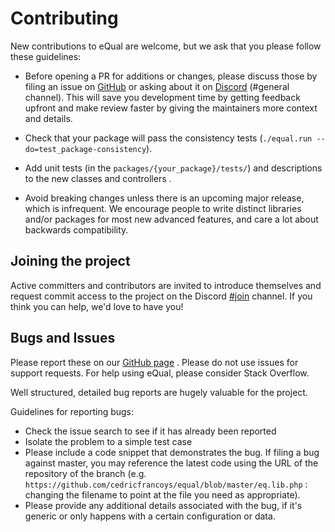 # Contributing

New contributions to eQual are welcome, but we ask that you please follow these guidelines:

* Before opening a PR for additions or changes, please discuss those by filing an issue on [GitHub](https://github.com/cedricfrancoys/equal/issues) or asking about it on [Discord](https://discord.gg/BNCPYxD9kk) (#general channel). This will save you development time by getting feedback upfront and make review faster by giving the maintainers more context and details.

* Check that your package will pass the consistency tests (`./equal.run --do=test_package-consistency`).

* Add unit tests (in the `packages/{your_package}/tests/`) and descriptions to the new classes and controllers .

* Avoid breaking changes unless there is an upcoming major release, which is infrequent. We encourage people to write distinct libraries and/or packages for most new advanced features, and care a lot about backwards compatibility.

  

## Joining the project
Active committers and contributors are invited to introduce themselves and request commit access to the project on the Discord [#join](https://discord.gg/65WcBQFVg6) channel. If you think you can help, we'd love to have you!



## Bugs and Issues
Please report these on our [GitHub page](https://github.com/cedricfrancoys/equal/issues) . Please do not use issues for support requests. For help using eQual, please consider Stack Overflow.

Well structured, detailed bug reports are hugely valuable for the project.

Guidelines for reporting bugs:

* Check the issue search to see if it has already been reported
* Isolate the problem to a simple test case
* Please include a code snippet that demonstrates the bug. If filing a bug against master, you may reference the latest code using the URL of the repository of the branch (e.g. `https://github.com/cedricfrancoys/equal/blob/master/eq.lib.php` : changing the filename to point at the file you need as appropriate). 
* Please provide any additional details associated with the bug, if it's generic or only happens with a certain configuration or data.